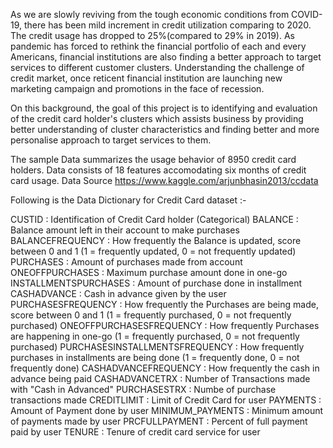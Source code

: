 As we are slowly reviving from the tough economic conditions from COVID-19, there has been mild increment in credit utilization comparing to 2020. The credit usage has dropped to 25%(compared to 29% in 2019). As pandemic has forced to rethink the financial portfolio of each and every Americans, financial institutions are also finding a better approach to target services to different customer clusters. Understanding the challenge of credit market, once reticent financial institution are launching new marketing campaign and promotions in the face of recession.

On this background, the goal of this project is to identifying and evaluation of the credit card holder's clusters which assists business by providing better understanding of cluster characteristics and finding better and more personalise approach to target services to them.

The sample Data summarizes the usage behavior of 8950 credit card holders. Data consists of 18 features accomodating six months of credit card usage. Data Source https://www.kaggle.com/arjunbhasin2013/ccdata 


Following is the Data Dictionary for Credit Card dataset :-

CUSTID : Identification of Credit Card holder (Categorical)
BALANCE : Balance amount left in their account to make purchases
BALANCEFREQUENCY : How frequently the Balance is updated, score between 0 and 1 (1 = frequently updated, 0 = not frequently updated)
PURCHASES : Amount of purchases made from account
ONEOFFPURCHASES : Maximum purchase amount done in one-go
INSTALLMENTSPURCHASES : Amount of purchase done in installment
CASHADVANCE : Cash in advance given by the user
PURCHASESFREQUENCY : How frequently the Purchases are being made, score between 0 and 1 (1 = frequently purchased, 0 = not frequently purchased)
ONEOFFPURCHASESFREQUENCY : How frequently Purchases are happening in one-go (1 = frequently purchased, 0 = not frequently purchased)
PURCHASESINSTALLMENTSFREQUENCY : How frequently purchases in installments are being done (1 = frequently done, 0 = not frequently done)
CASHADVANCEFREQUENCY : How frequently the cash in advance being paid
CASHADVANCETRX : Number of Transactions made with "Cash in Advanced"
PURCHASESTRX : Numbe of purchase transactions made
CREDITLIMIT : Limit of Credit Card for user
PAYMENTS : Amount of Payment done by user
MINIMUM_PAYMENTS : Minimum amount of payments made by user
PRCFULLPAYMENT : Percent of full payment paid by user
TENURE : Tenure of credit card service for user
